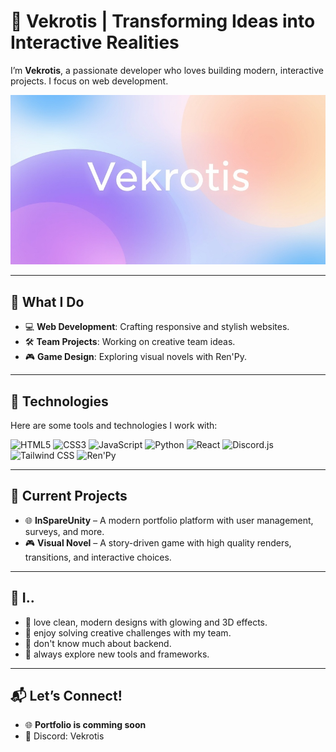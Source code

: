 # 🌟 Vekrotis | Transforming Ideas into Interactive Realities

I’m **Vekrotis**, a passionate developer who loves building modern, interactive projects. I focus on web development.

![Background](https://raw.githubusercontent.com/Vekrotis/Vekrotis/refs/heads/main/HHSrwcZ0.jpg)

---

## 🚀 What I Do
- 💻 **Web Development**: Crafting responsive and stylish websites.
- 🛠 **Team Projects**: Working on creative team ideas.
- 🎮 **Game Design**: Exploring visual novels with Ren'Py.

---

## 🔧 Technologies
Here are some tools and technologies I work with: 

![HTML5](https://img.shields.io/badge/HTML-E34F26?style=flat-square&logo=html5&logoColor=white)
![CSS3](https://img.shields.io/badge/CSS-1572B6?style=flat-square&logo=css3&logoColor=white)
![JavaScript](https://img.shields.io/badge/JavaScript-F7DF1E?style=flat-square&logo=javascript&logoColor=black)
![Python](https://img.shields.io/badge/Python-3776AB?style=flat-square&logo=python&logoColor=white)
![React](https://img.shields.io/badge/React-61DAFB?style=flat-square&logo=react&logoColor=black)
![Discord.js](https://img.shields.io/badge/Discord.js-5865F2?style=flat-square&logo=discord&logoColor=white)
![Tailwind CSS](https://img.shields.io/badge/Tailwind_CSS-06B6D4?style=flat-square&logo=tailwind-css&logoColor=white)
![Ren'Py](https://img.shields.io/badge/Ren'Py-1D1F2A?style=flat-square&logo=renpy&logoColor=white)


---

## 🌱 Current Projects
- 🌐 **InSpareUnity** – A modern portfolio platform with user management, surveys, and more.
- 🎮 **Visual Novel** – A story-driven game with high quality renders, transitions, and interactive choices.

---

## 🌟 I..
- 🎨 love clean, modern designs with glowing and 3D effects.
- 🧩 enjoy solving creative challenges with my team.
- 🐣 don't know much about backend.
- 🚀 always explore new tools and frameworks.

---

## 📬 Let’s Connect!
- 🌐 **Portfolio is comming soon**
- 💬 Discord: Vekrotis
